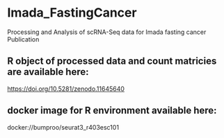 # Imada_FastingCancer

Processing and Analysis of scRNA-Seq data for Imada fasting cancer Publication

## R object of processed data and count matricies are available here:

https://doi.org/10.5281/zenodo.11645640

## docker image for R environment available here:

docker://bumproo/seurat3_r403esc101

